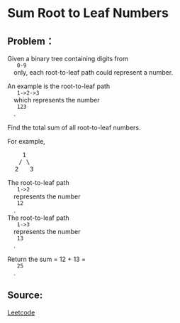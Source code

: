 # Sum Root to Leaf Numbers

## Problem：

<div class="question-content">
 <p>
 </p>
 <p>
  Given a binary tree containing digits from
  <code>
   0-9
  </code>
  only, each root-to-leaf path could represent a number.
 </p>
 <p>
  An example is the root-to-leaf path
  <code>
   1-&gt;2-&gt;3
  </code>
  which represents the number
  <code>
   123
  </code>
  .
 </p>
 <p>
  Find the total sum of all root-to-leaf numbers.
 </p>
 <p>
  For example,
 </p>
 <pre>
    1
   / \
  2   3
</pre>
 <p>
  The root-to-leaf path
  <code>
   1-&gt;2
  </code>
  represents the number
  <code>
   12
  </code>
  .
  <br/>
  The root-to-leaf path
  <code>
   1-&gt;3
  </code>
  represents the number
  <code>
   13
  </code>
  .
 </p>
 <p>
  Return the sum = 12 + 13 =
  <code>
   25
  </code>
  .
 </p>
</div>


## Source:
[Leetcode](https://leetcode.com/problems/sum-root-to-leaf-numbers/)
